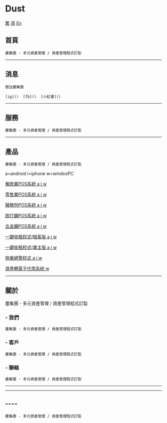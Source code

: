 # Dust



 [繁]()  [简]()  [En]()




## 首頁

    塵集團 - 多元資產管理 / 資產管理程式訂製



---



## 消息

    關注塵集團
    
    [ig]()  [fb]()  [小紅書]()


---




## 服務

    塵集團 - 多元資產管理 / 資產管理程式訂製


---



## 產品

    塵集團 - 多元資產管理 / 資產管理程式訂製

a=android i=iphone w=windosPC


[餐飲業POS系統 a i w ]()

[零售業POS系統 a i w ]()

[醫務所POS系統 a i w ]()

[跌打鋪POS系統 a i w ]()

[五金鋪POS系統 a i w ]()

[一鍵收租程式(租客版 a i w ]()

[一鍵收租程式(業主版 a i w ]()

[物業總覽程式 a i w ]()

[資產轉電子代幣系統 w ]()

---




## 關於

 塵集團 - 多元資產管理 / 資產管理程式訂製

### - 我們

    塵集團 - 多元資產管理 / 資產管理程式訂製

### - 客戶

    塵集團 - 多元資產管理 / 資產管理程式訂製

### - 聯絡

    塵集團 - 多元資產管理 / 資產管理程式訂製


---











------



## ----

    塵集團 - 多元資產管理 / 資產管理程式訂製





[]()


[]()

    
    





